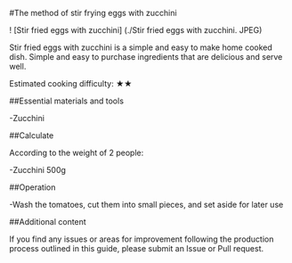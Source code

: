 #The method of stir frying eggs with zucchini

! [Stir fried eggs with zucchini] (./Stir fried eggs with zucchini. JPEG)

Stir fried eggs with zucchini is a simple and easy to make home cooked dish. Simple and easy to purchase ingredients that are delicious and serve well.

Estimated cooking difficulty: ★★

##Essential materials and tools

-Zucchini

##Calculate

According to the weight of 2 people:

-Zucchini 500g

##Operation

-Wash the tomatoes, cut them into small pieces, and set aside for later use

##Additional content

If you find any issues or areas for improvement following the production process outlined in this guide, please submit an Issue or Pull request.